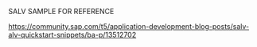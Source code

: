 SALV SAMPLE FOR REFERENCE 

https://community.sap.com/t5/application-development-blog-posts/salv-alv-quickstart-snippets/ba-p/13512702
